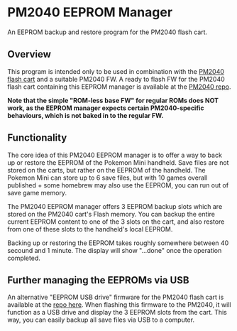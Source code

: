 # PM2040 EEPROM Manager
An EEPROM backup and restore program for the PM2040 flash cart.

## Overview
This program is intended only to be used in combination with the [PM2040 flash cart](https://github.com/zwenergy/PM2040) and a suitable PM2040 FW.
A ready to flash FW for the PM2040 flash cart containing this EEPROM manager is available at the [PM2040 repo](https://github.com/zwenergy/PM2040).

**Note that the simple "ROM-less base FW" for regular ROMs does NOT work, as the EEPROM manager expects certain PM2040-specific behaviours, which is not baked in to the regular FW.**

## Functionality
The core idea of this PM2040 EEPROM manager is to offer a way to back up or restore the EEPROM of the Pokemon Mini handheld.
Save files are not stored on the carts, but rather on the EEPROM of the handheld.
The Pokemon Mini can store up to 6 save files, but with 10 games overall published + some homebrew may also use the EEPROM, you can run out of save game memory.

The PM2040 EEPROM manager offers 3 EEPROM backup slots which are stored on the PM2040 cart's Flash memory.
You can backup the entire current EEPROM content to one of the 3 slots on the cart, and also restore from one of these slots to the handheld's local EEPROM.

Backing up or restoring the EEPROM takes roughly somewhere between 40 secound and 1 minute.
The display will show "...done" once the operation completed.

## Further managing the EEPROMs via USB
An alternative "EEPROM USB drive" firmware for the PM2040 flash cart is available at the [repo here](https://github.com/zwenergy/PM2040-EEPROM-USB-Drive).
When flashing this firmware to the PM2040, it will function as a USB drive and display the 3 EEPROM slots from the cart.
This way, you can easily backup all save files via USB to a computer.
